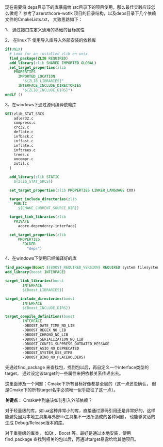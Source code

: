 
现在需要将 deps目录下的库暴露给 src目录下的项目使用，那么最佳实践应该怎么做呢？
参考了azerothcore-wotlk 项目的目录结构，以及deps目录下几个依赖文件的CmakeLists.txt， 大致思路如下：

1、 通过接口库定义通用的基础的目标属性

2、 在linux下 使用导入库导入外部安装的依赖库
```cmake
if(UNIX)
  # Look for an installed zlib on unix
  find_package(ZLIB REQUIRED)
  add_library(zlib SHARED IMPORTED GLOBAL)
  set_target_properties(zlib
    PROPERTIES
      IMPORTED_LOCATION
        "${ZLIB_LIBRARIES}"
      INTERFACE_INCLUDE_DIRECTORIES
        "${ZLIB_INCLUDE_DIRS}")
endif ()
```

3、在windows下通过源码编译依赖库

```cmake
SET(zlib_STAT_SRCS
    adler32.c
    compress.c
    crc32.c
    deflate.c
    infback.c
    inffast.c
    inflate.c
    inftrees.c
    trees.c
    uncompr.c
    zutil.c
  )

  add_library(zlib STATIC
    ${zlib_STAT_SRCS})

  set_target_properties(zlib PROPERTIES LINKER_LANGUAGE CXX)

  target_include_directories(zlib
    PUBLIC
      ${CMAKE_CURRENT_SOURCE_DIR})

  target_link_libraries(zlib
    PRIVATE
      acore-dependency-interface)

  set_target_properties(zlib
      PROPERTIES
        FOLDER
          "deps")
```

4、在windows下使用已经编译好的库

```cmake
find_package(Boost ${BOOST_REQUIRED_VERSION} REQUIRED system filesystem program_options iostreams regex)
add_library(boost INTERFACE)

target_link_libraries(boost
        INTERFACE
        ${Boost_LIBRARIES})

target_include_directories(boost
        INTERFACE
        ${Boost_INCLUDE_DIRS})

target_compile_definitions(boost
        INTERFACE
        -DBOOST_DATE_TIME_NO_LIB
        -DBOOST_REGEX_NO_LIB
        -DBOOST_CHRONO_NO_LIB
        -DBOOST_SERIALIZATION_NO_LIB
        -DBOOST_CONFIG_SUPPRESS_OUTDATED_MESSAGE
        -DBOOST_ASIO_NO_DEPRECATED
        -DBOOST_SYSTEM_USE_UTF8
        -DBOOST_BIND_NO_PLACEHOLDERS)
```
先通过find_package 来查找包，找到包以后，再自定义一个interface类型的target， 通过设定该target的一些属性来把依赖关系传递出去。

这里面涉及一个问题：Cmake下所有目标好像都是全局的（这一点还没确认， 但是Cmake下的所有target名字必须唯一似乎应征了这一点）。

**关键点**： Cmake中到底该如何引入外部依赖？

对于轻量级的库，如lua这种非常小的库，直接通过源码引用还是非常好的，这样能避免因为本地工具集与外部lib工具集不一致所造成的各种问题， 也能够灵活的生成
Debug/Release版本的库。

对于重量级的库类， 如Qt 、Boost 等。最好是通过本地安装，使用find_package 查找到相关的包以后，再通过target暴露给给其他项目。


